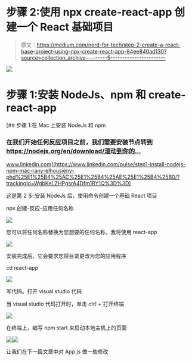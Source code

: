 # 步骤 2:使用 npx create-react-app 创建一个 React 基础项目

> 原文：<https://medium.com/nerd-for-tech/step-2-create-a-react-base-project-using-npx-create-react-app-84ee840ad130?source=collection_archive---------5----------------------->

![](img/77f58e9851cd339b28139e90a379ce1c.png)

# 步骤 1:安装 NodeJs、npm 和 create-react-app

[](https://www.linkedin.com/pulse/step1-install-nodejs-npm-mac-rany-elhousieny-phd%25E1%25B4%25AC%25E1%25B4%25AE%25E1%25B4%25B0/?trackingId=WgbKeLZHPgsrA4Dfm1RY1Q%3D%3D) [## 步骤 1:在 Mac 上安装 NodeJs 和 npm

### 在我们开始任何反应项目之前，我们需要安装节点转到 https://nodejs.org/en/download/滚动到你的…

www.linkedin.com](https://www.linkedin.com/pulse/step1-install-nodejs-npm-mac-rany-elhousieny-phd%25E1%25B4%25AC%25E1%25B4%25AE%25E1%25B4%25B0/?trackingId=WgbKeLZHPgsrA4Dfm1RY1Q%3D%3D) 

这是第 2 步:安装 NodeJs 后，使用命令创建一个基础 React 项目

npx 创建-反应-应用任何名称

![](img/01b671f5273faec94f19049c20f22092.png)

您可以将任何名称替换为您想要的任何名称。我将使用 react-app

![](img/421a79bce27e17ce71f4a50c995b45cd.png)

安装完成后，它会要求您将目录更改为您的应用程序

cd react-app

![](img/d99f03116e11bd2e001144ff0aa60415.png)

写代码。打开 visual studio 代码

当 visual studio 代码打开时，单击 ctrl +`打开终端

![](img/468486a8d5f113eac7265b61358171ad.png)

在终端上，编写 npm start 来启动本地主机上的页面

![](img/ce2b1ed29774a8749f3071173beb1e63.png)![](img/1df52dfb66add8b3505a0a56ef5db456.png)

让我们在下一篇文章中对 App.js 做一些修改